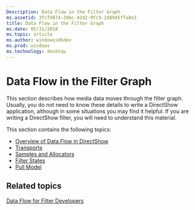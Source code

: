 ```yaml
---
Description: Data Flow in the Filter Graph
ms.assetid: 3fcfd874-39bc-42d2-9fc9-2d8945ffa8e3
title: Data Flow in the Filter Graph
ms.date: 05/31/2018
ms.topic: article
ms.author: windowssdkdev
ms.prod: windows
ms.technology: desktop
---
```


# Data Flow in the Filter Graph

This section describes how media data moves through the filter graph. Usually, you do not need to know these details to write a DirectShow application, although in some situations you may find it helpful. If you are writing a DirectShow filter, you will need to understand this material.

This section contains the following topics:

-   [Overview of Data Flow in DirectShow](overview-of-data-flow-in-directshow.md)
-   [Transports](transports.md)
-   [Samples and Allocators](samples-and-allocators.md)
-   [Filter States](filter-states.md)
-   [Pull Model](pull-model.md)

## Related topics

<dl> <dt>

[Data Flow for Filter Developers](data-flow-for-filter-developers.md)
</dt> </dl>

 

 



